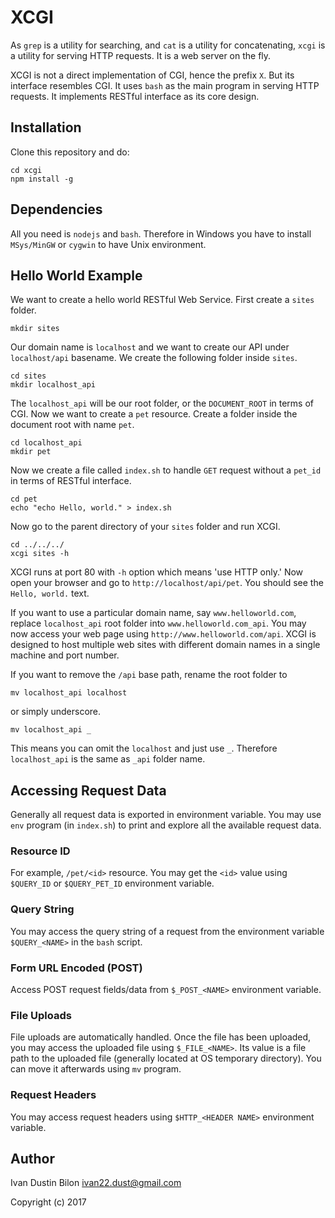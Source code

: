 # XCGI

As `grep` is a utility for searching, and `cat` is a utility for
concatenating, `xcgi` is a utility for serving HTTP requests. It is a 
web server on the fly.

XCGI is not a direct implementation of CGI, hence the prefix `X`. But its 
interface resembles CGI. It uses `bash` as the main program in serving HTTP 
requests. It implements RESTful interface as its core design.

## Installation

Clone this repository and do:

```
cd xcgi
npm install -g
```

## Dependencies

All you need is `nodejs` and `bash`. Therefore in Windows you have to install
`MSys/MinGW` or `cygwin` to have Unix environment.

## Hello World Example

We want to create a hello world RESTful Web Service. First create a `sites`
folder.

```
mkdir sites
```

Our domain name is `localhost` and we want to create our API under 
`localhost/api` basename. We create the following folder inside 
`sites`.

```
cd sites
mkdir localhost_api
```

The `localhost_api` will be our root folder, or the `DOCUMENT_ROOT` in 
terms of CGI. Now we want to create a `pet` resource. Create a folder inside the
document root with name `pet`.

```
cd localhost_api
mkdir pet
```

Now we create a file called `index.sh` to handle `GET` request without a
`pet_id` in terms of RESTful interface.

```
cd pet
echo "echo Hello, world." > index.sh
```

Now go to the parent directory of your `sites` folder and run XCGI.

```
cd ../../../
xcgi sites -h
```

XCGI runs at port 80 with `-h` option which means 'use HTTP only.' Now open
your browser and go to `http://localhost/api/pet`. You should see the
`Hello, world.` text.

If you want to use a particular domain name, say `www.helloworld.com`, replace
`localhost_api` root folder into `www.helloworld.com_api`. You may now access
your web page using `http://www.helloworld.com/api`. XCGI is designed to host
multiple web sites with different domain names in a single machine and port 
number.

If you want to remove the `/api` base path, rename the root folder to

```
mv localhost_api localhost
```

or simply underscore.

```
mv localhost_api _
```

This means you can omit the `localhost` and just use `_`. Therefore 
`localhost_api` is the same as `_api` folder name.

## Accessing Request Data

Generally all request data is exported in environment variable. You may use
`env` program (in `index.sh`) to print and explore all the available 
request data.

### Resource ID

For example, `/pet/<id>` resource. You may get the `<id>` value using 
`$QUERY_ID` or `$QUERY_PET_ID` environment variable.

### Query String

You may access the query string of a request from the environment variable
`$QUERY_<NAME>` in the `bash` script.

### Form URL Encoded (POST)

Access POST request fields/data from `$_POST_<NAME>` environment variable.

### File Uploads

File uploads are automatically handled. Once the file has been uploaded, you
may access the uploaded file using `$_FILE_<NAME>`. Its value is a file path
to the uploaded file (generally located at OS temporary directory). You can
move it afterwards using `mv` program.

### Request Headers

You may access request headers using `$HTTP_<HEADER NAME>` environment variable.

## Author

Ivan Dustin Bilon <ivan22.dust@gmail.com>

Copyright (c) 2017

